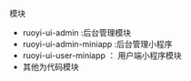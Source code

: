 模块 

* ruoyi-ui-admin :后台管理模块
* ruoyi-ui-admin-miniapp :后台管理小程序
* ruoyi-ui-user-miniapp ： 用户端小程序模块
* 其他为代码模块
